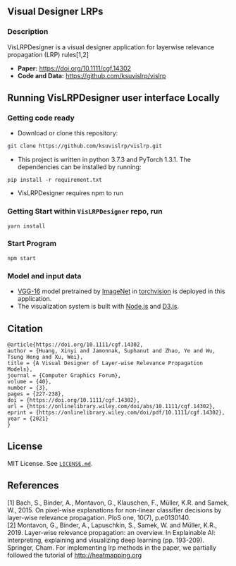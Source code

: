 ## Visual Designer LRPs
### Description
VisLRPDesigner is a visual designer application for layerwise relevance propagation (LRP) rules[1,2]
- **Paper:**  https://doi.org/10.1111/cgf.14302
- **Code and Data:** https://github.com/ksuvislrp/vislrp


## Running VisLRPDesigner user interface Locally
### Getting code ready
- Download or clone this repository:
```bash
git clone https://github.com/ksuvislrp/vislrp.git
```

- This project is written in python 3.7.3 and PyTorch 1.3.1. The dependencies can be installed by running:
```
pip install -r requirement.txt
```
- VisLRPDesigner requires npm to run


### Getting Start within `VisLRPDesigner` repo, run
```
yarn install
```
### Start Program
```
npm start
```
<!-- ### Packaging application
```
npm run package
```
### Make for production
```
npm run make
```

### Useful Resources
None -->


### Model and input data
- [VGG-16](https://arxiv.org/abs/1409.1556) model pretrained by [ImageNet](http://www.image-net.org/) in [torchvision](https://pytorch.org/) is deployed in this application.
- The visualization system is built with [Node.js](https://nodejs.org/en/) and [D3.js](https://d3js.org/).



## Citation
```
@article{https://doi.org/10.1111/cgf.14302,
author = {Huang, Xinyi and Jamonnak, Suphanut and Zhao, Ye and Wu, Tsung Heng and Xu, Wei},
title = {A Visual Designer of Layer-wise Relevance Propagation Models},
journal = {Computer Graphics Forum},
volume = {40},
number = {3},
pages = {227-238},
doi = {https://doi.org/10.1111/cgf.14302},
url = {https://onlinelibrary.wiley.com/doi/abs/10.1111/cgf.14302},
eprint = {https://onlinelibrary.wiley.com/doi/pdf/10.1111/cgf.14302},
year = {2021}
}

```
		

## License
MIT License. See [`LICENSE.md`](https://github.com/ksuvislrp/vislrp/blob/1979af492f999a69894b0592ddaf08652630b56d/LICENSE.md).




## References
[1] Bach, S., Binder, A., Montavon, G., Klauschen, F., Müller, K.R. and Samek, W., 2015. On pixel-wise explanations for non-linear classifier decisions by layer-wise relevance propagation. PloS one, 10(7), p.e0130140.  
[2] Montavon, G., Binder, A., Lapuschkin, S., Samek, W. and Müller, K.R., 2019. Layer-wise relevance propagation: an overview. In Explainable AI: interpreting, explaining and visualizing deep learning (pp. 193-209). Springer, Cham. 
For implementing lrp methods in the paper, we partially followed the tutorial of http://heatmapping.org
